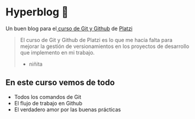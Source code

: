 # Hyperblog 💚
Un buen blog para el[ curso de Git y Github](https://platzi.com/cursos/git-github/ " curso de Git y Github") de [Platzi](https://platzi.com/ "Platzi")
> El curso de Git y Github de Platzi es lo que me hacía falta para mejorar la gestión de versionamientos en los proyectos de desarrollo que implemento en mi trabajo.
> - niñita

## En este curso vemos de todo
* Todos los comandos de Git
* El flujo de trabajo en Github
* El verdadero amor por las buenas prácticas